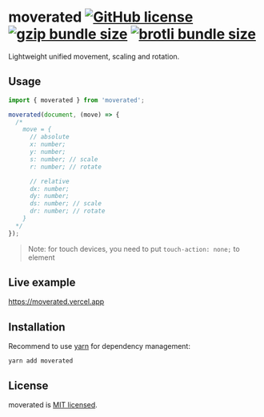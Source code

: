 # moverated [![GitHub license](https://img.shields.io/badge/license-MIT-blue.svg)](https://github.com/eolme/moverated/blob/master/LICENSE) [![gzip bundle size](https://phobia.vercel.app/api/badge/gz/moverated)](https://phobia.vercel.app/p/moverated) [![brotli bundle size](https://phobia.vercel.app/api/badge/br/moverated)](https://phobia.vercel.app/p/moverated)

Lightweight unified movement, scaling and rotation.

## Usage

```ts
import { moverated } from 'moverated';

moverated(document, (move) => {
  /*
    move = {
      // absolute
      x: number;
      y: number;
      s: number; // scale
      r: number; // rotate

      // relative
      dx: number;
      dy: number;
      ds: number; // scale
      dr: number; // rotate
    }
  */
});
```


> Note: for touch devices, you need to put `touch-action: none;` to element

## Live example

https://moverated.vercel.app

## Installation

Recommend to use [yarn](https://yarnpkg.com/getting-started/install) for dependency management:

```shell
yarn add moverated
```

## License

moverated is [MIT licensed](./LICENSE).
